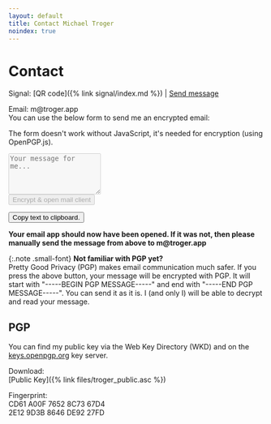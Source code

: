 ```yaml
---
layout: default
title: Contact Michael Troger
noindex: true
---
```

# Contact
Signal: [QR code]({% link signal/index.md %}) \| [Send message](https://signal.me/#eu/0n3ZV4EEhwiOCWnMJ1OmuOOtIMTUect5TdKwtyV7s6wJyydA8yBBN6qKHKymlVeF)

Email: &#109;&#64;&#116;&#114;&#111;&#103;&#101;&#114;&#46;&#97;&#112;&#112;  
You can use the below form to send me an encrypted email:

<noscript><p class="warning">The form doesn't work without JavaScript, it's needed for encryption (using OpenPGP.js).</p></noscript>
<form id="form">
    <textarea id="input" disabled name="body" rows="5" placeholder="Your message for me..."></textarea><br>
    <input type="submit" disabled value="Encrypt & open mail client" id="submit" title="mailto:&#109;&#64;&#116;&#114;&#111;&#103;&#101;&#114;&#46;&#97;&#112;&#112;">
</form>
<div id="after-sent" class="hidden">
    <button id="copy-to-clipboard">Copy text to clipboard.</button>
    <p><b>Your email app should now have been opened. If it was not, then please manually send the message from above to &#109;&#64;&#116;&#114;&#111;&#103;&#101;&#114;&#46;&#97;&#112;&#112;</b></p>
</div>

{:.note .small-font}
**Not familiar with PGP yet?**  
Pretty Good Privacy (PGP) makes email communication much safer.
If you press the above button, your message will be encrypted with PGP.
It will start with "-----BEGIN PGP MESSAGE-----" and end with "-----END PGP MESSAGE-----".
You can send it as it is. I (and only I) will be able to decrypt and read your message.

## PGP

You can find my public key via the Web Key Directory (WKD) and on the [keys.openpgp.org](https://keys.openpgp.org/) key server.

Download:  
[Public Key]({% link files/troger_public.asc %})  

Fingerprint:  
CD61 A00F 7652 8C73 67D4  
2E12 9D3B 8646 DE92 27FD

<script src="{% link js/openpgp.min.js %}"></script>
<script src="{% link js/contact.js %}"></script>
